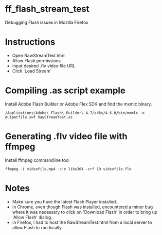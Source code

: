# ff_flash_stream_test
Debugging Flash issues in Mozilla Firefox

# Instructions
 * Open RawStreamTest.html
 * Allow Flash permissions
 * Input desired .flv video file URL
 * Click 'Load Stream'

# Compiling .as script example
Install Adobe Flash Builder or Adobe Flex SDK and find the mxmlc binary.
```
/Applications/Adobe\ Flash\ Builder\ 4.7/sdks/4.6.0/bin/mxmlc -o outputfile.swf RawStreamTest.as
```

# Generating .flv video file with ffmpeg
Install ffmpeg commandline tool
```
ffmpeg -i videofile.mp4 -c:v libx264 -crf 19 videofile.flv
```

# Notes
* Make sure you have the latest Flash Player installed.
* In Chrome, even though Flash was installed, encountered a minor bug where it was necessary to click on 'Download Flash' in order to bring up 'Allow Flash' dialog.
* In Firefox, I had to host the RawStreamTest.html from a local server to allow Flash to run locally.
